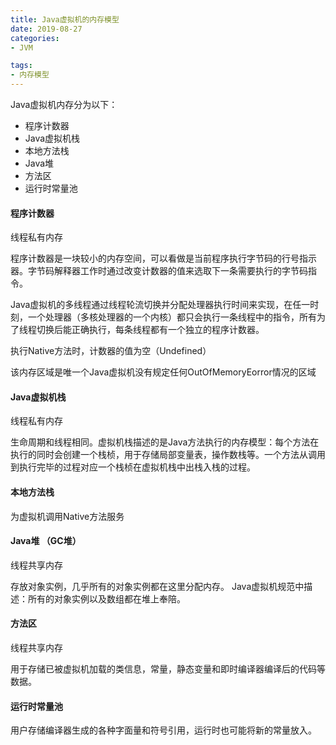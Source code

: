 ```yaml
---
title: Java虚拟机的内存模型
date: 2019-08-27
categories: 
- JVM

tags:
- 内存模型
---
```


Java虚拟机内存分为以下：
- 程序计数器
- Java虚拟机栈
- 本地方法栈
- Java堆
- 方法区
- 运行时常量池

<!--more-->

#### 程序计数器
线程私有内存

程序计数器是一块较小的内存空间，可以看做是当前程序执行字节码的行号指示器。字节码解释器工作时通过改变计数器的值来选取下一条需要执行的字节码指令。

Java虚拟机的多线程通过线程轮流切换并分配处理器执行时间来实现，在任一时刻，一个处理器（多核处理器的一个内核）都只会执行一条线程中的指令，所有为了线程切换后能正确执行，每条线程都有一个独立的程序计数器。

执行Native方法时，计数器的值为空（Undefined）

该内存区域是唯一个Java虚拟机没有规定任何OutOfMemoryEorror情况的区域

#### Java虚拟机栈

线程私有内存

生命周期和线程相同。虚拟机栈描述的是Java方法执行的内存模型：每个方法在执行的同时会创建一个栈桢，用于存储局部变量表，操作数栈等。一个方法从调用到执行完毕的过程对应一个栈桢在虚拟机栈中出栈入栈的过程。


#### 本地方法栈
为虚拟机调用Native方法服务

#### Java堆 （GC堆）
线程共享内存

存放对象实例，几乎所有的对象实例都在这里分配内存。 Java虚拟机规范中描述：所有的对象实例以及数组都在堆上奉陪。

#### 方法区
线程共享内存

用于存储已被虚拟机加载的类信息，常量，静态变量和即时编译器编译后的代码等数据。


#### 运行时常量池

用户存储编译器生成的各种字面量和符号引用，运行时也可能将新的常量放入。
